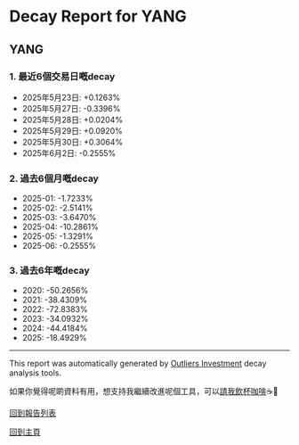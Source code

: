 # Decay Report for YANG

## YANG

### 1. 最近6個交易日嘅decay

- 2025年5月23日: +0.1263%
- 2025年5月27日: -0.3396%
- 2025年5月28日: +0.0204%
- 2025年5月29日: +0.0920%
- 2025年5月30日: +0.3064%
- 2025年6月2日: -0.2555%

### 2. 過去6個月嘅decay

- 2025-01: -1.7233%
- 2025-02: -2.5141%
- 2025-03: -3.6470%
- 2025-04: -10.2861%
- 2025-05: -1.3291%
- 2025-06: -0.2555%

### 3. 過去6年嘅decay

- 2020: -50.2656%
- 2021: -38.4309%
- 2022: -72.8383%
- 2023: -34.0932%
- 2024: -44.4184%
- 2025: -18.4929%

------------------------------
This report was automatically generated by [Outliers Investment](https://outliersecon.github.io/Outliers-Investment/) decay analysis tools.

如果你覺得呢啲資料有用，想支持我繼續改進呢個工具，可以[請我飲杯咖啡](https://buymeacoffee.com/outliersecon)☕🙏

[回到報告列表](https://outliersecon.github.io/Outliers-Investment/reports/reports_public)

[回到主頁](https://outliersecon.github.io/Outliers-Investment/)